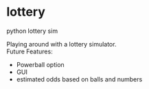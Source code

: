 # lottery
python lottery sim

<div>Playing around with a lottery simulator.</div>


<div>
  Future Features:
  <ul>
    <li>Powerball option</li>
    <li>GUI</li>
    <li>estimated odds based on balls and numbers</li>
  </ul>
</div>
